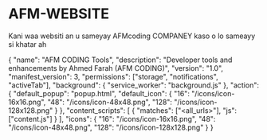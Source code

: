 # AFM-WEBSITE
Kani waa websiti an u sameyay AFMcoding COMPANEY kaso o lo sameayy si khatar ah

{
  "name": "AFM CODING Tools",
  "description": "Developer tools and enhancements by Ahmed Farah (AFM CODING)",
  "version": "1.0",
  "manifest_version": 3,
  "permissions": ["storage", "notifications", "activeTab"],
  "background": {
    "service_worker": "background.js"
  },
  "action": {
    "default_popup": "popup.html",
    "default_icon": {
      "16": "/icons/icon-16x16.png",
      "48": "/icons/icon-48x48.png",
      "128": "/icons/icon-128x128.png"
    }
  },
  "content_scripts": [
    {
      "matches": ["<all_urls>"],
      "js": ["content.js"]
    }
  ],
  "icons": {
    "16": "/icons/icon-16x16.png",
    "48": "/icons/icon-48x48.png",
    "128": "/icons/icon-128x128.png"
  }
}
